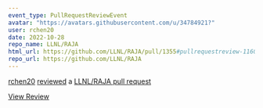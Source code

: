 ```yaml
---
event_type: PullRequestReviewEvent
avatar: "https://avatars.githubusercontent.com/u/34784921?"
user: rchen20
date: 2022-10-28
repo_name: LLNL/RAJA
html_url: https://github.com/LLNL/RAJA/pull/1355#pullrequestreview-1160616661
repo_url: https://github.com/LLNL/RAJA
---
```


<a href='https://github.com/rchen20' target='_blank'>rchen20</a> <a href='https://github.com/LLNL/RAJA/pull/1355#pullrequestreview-1160616661' target='_blank'>reviewed</a> a <a href='https://github.com/LLNL/RAJA/pull/1355' target='_blank'>LLNL/RAJA pull request</a>

<small></small>

<a href='https://github.com/LLNL/RAJA/pull/1355#pullrequestreview-1160616661' target='_blank'>View Review</a>